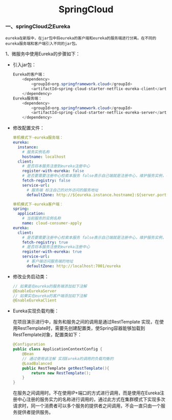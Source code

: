 <h1 align = "center">SpringCloud</h1>

### 一、springCloud之Eureka

```text
eureka在新版中，在jar包中将eureka的客户端和eureka的服务端进行分离。在不同的eureka服务端和客户端引入不同的jar包。
```

1、微服务中使用Eureka的步骤如下：

- 引入jar包：

  ```java
  Eureka的客户端：
      <dependency>
          <groupId>org.springframework.cloud</groupId>
          <artifactId>spring-cloud-starter-netflix-eureka-client</artifactId>
      </dependency>
  Eureka服务端：
      <dependency>
          <groupId>org.springframework.cloud</groupId>
          <artifactId>spring-cloud-starter-netflix-eureka-server</artifactId>
      </dependency>
  ```

- 修改配置文件：

  ```yaml
  单机模式下-eureka服务端：
  eureka:
    instance:
      # 服务实例名称
      hostname: localhost
    client:
      # 是否将本服务注册到eureka注册中心
      register-with-eureka: false
      # 是否要需要注册中心检索本服务 false表示自己端就是注册中心，维护服务实例，不需要去检索服务
      fetch-registry: false
      service-url:
        # 服务端 标注自己的对外访问的服务地址
        defaultZone: http://${eureka.instance.hostname}:${server.port}/eureka/
  ```

  ```yaml
  单机模式下-eureka客户端：
  spring:
    application:
      # 当前服务的实例名称
      name: cloud-consumer-apply
  eureka:
    client:
      # 是否要需要注册中心检索本服务 false表示自己端就是注册中心，维护服务实例，不需要去检索服务
      fetch-registry: true
      # 是否将本服务注册到eureka注册中心
      register-with-eureka: true
      service-url:
        # 客户端访问服务端的地址
        defaultZone: http://localhost:7001/eureka
  ```

- 修改业务启动类：

  ```java
  // 如果是在eureka的服务端添加如下注解
  @EnableEurekaServer
  // 如果实在eureka的客户端添加如下注解
  @EnableEurekaClient
  ```

- Eureka实现负载均衡：

  在项目演示进行中，服务和服务之间的调用是通过RestTemplate 实现，在使用RestTemplate时，需要先创建配置类，使Spring容器能够加载到RestTemplate对象，配置类如下：

  ```java
  @Configuration
  public class ApplicationContextConfig {
      @Bean
      // 通过使用该注解 实现Eureka的调用的负载均衡的
      @LoadBalanced
      public RestTemplate getRestTemplate(){
          return new RestTemplate();
      }
  }
  ```

  在服务之间调用时。不在使用IP+端口的方式进行调用，而是使用在Eureka注册中心注册的服务实力的名称进行调用的，通过此方式在集群模式下实现多次请求时，同一个消费者可以多个服务的提供者之间调用，不会一直只由一个服务提供者提供服务。